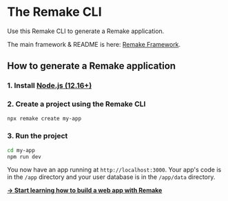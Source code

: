 # The Remake CLI

Use this Remake CLI to generate a Remake application.

The main framework & README is here: [Remake Framework](https://github.com/remake/remake-framework/).

## How to generate a Remake application

### 1. Install [Node.js (12.16+)](https://nodejs.org/)

### 2. Create a project using the Remake CLI

```sh
npx remake create my-app
```

### 3. Run the project

```sh
cd my-app
npm run dev
```

You now have an app running at `http://localhost:3000`. Your app's code is in the `/app` directory and your user database is in the `/app/data` directory.

<b><a href="https://docs.remaketheweb.com/introducing-remake/">→ Start learning how to build a web app with Remake</a></b>
